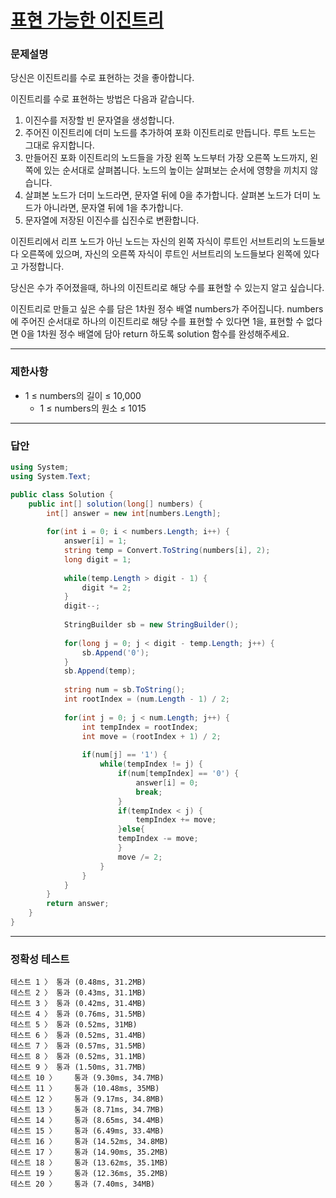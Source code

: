# <a href="https://school.programmers.co.kr/learn/courses/30/lessons/150367">표현 가능한 이진트리</a>

### 문제설명

당신은 이진트리를 수로 표현하는 것을 좋아합니다.

이진트리를 수로 표현하는 방법은 다음과 같습니다.

 1. 이진수를 저장할 빈 문자열을 생성합니다.
 2. 주어진 이진트리에 더미 노드를 추가하여 포화 이진트리로 만듭니다. 루트 노드는 그대로 유지합니다.
 3. 만들어진 포화 이진트리의 노드들을 가장 왼쪽 노드부터 가장 오른쪽 노드까지, 왼쪽에 있는 순서대로 살펴봅니다. 노드의 높이는 살펴보는 순서에 영향을 끼치지 않습니다.
 4. 살펴본 노드가 더미 노드라면, 문자열 뒤에 0을 추가합니다. 살펴본 노드가 더미 노드가 아니라면, 문자열 뒤에 1을 추가합니다.
 5. 문자열에 저장된 이진수를 십진수로 변환합니다.

이진트리에서 리프 노드가 아닌 노드는 자신의 왼쪽 자식이 루트인 서브트리의 노드들보다 오른쪽에 있으며, 자신의 오른쪽 자식이 루트인 서브트리의 노드들보다 왼쪽에 있다고 가정합니다.

당신은 수가 주어졌을때, 하나의 이진트리로 해당 수를 표현할 수 있는지 알고 싶습니다.

이진트리로 만들고 싶은 수를 담은 1차원 정수 배열 numbers가 주어집니다. numbers에 주어진 순서대로 하나의 이진트리로 해당 수를 표현할 수 있다면 1을, 표현할 수 없다면 0을 1차원 정수 배열에 담아 return 하도록 solution 함수를 완성해주세요.
***

### 제한사항

 - 1 ≤ numbers의 길이 ≤ 10,000
   - 1 ≤ numbers의 원소 ≤ 1015

***

### 답안
``` csharp
using System;
using System.Text;

public class Solution {
    public int[] solution(long[] numbers) {
        int[] answer = new int[numbers.Length];
        
        for(int i = 0; i < numbers.Length; i++) {
            answer[i] = 1;
            string temp = Convert.ToString(numbers[i], 2);
            long digit = 1;
            
            while(temp.Length > digit - 1) {
                digit *= 2;
            }
            digit--;
            
            StringBuilder sb = new StringBuilder();
            
            for(long j = 0; j < digit - temp.Length; j++) {
                sb.Append('0');
            }
            sb.Append(temp);
            
            string num = sb.ToString();
            int rootIndex = (num.Length - 1) / 2;
            
            for(int j = 0; j < num.Length; j++) {
                int tempIndex = rootIndex;
                int move = (rootIndex + 1) / 2;
                
                if(num[j] == '1') {
                    while(tempIndex != j) {
                        if(num[tempIndex] == '0') {
                            answer[i] = 0;
                            break;
                        }
                        if(tempIndex < j) {
                            tempIndex += move;
                        }else{
                        tempIndex -= move;
                        }
                        move /= 2;
                    }
                }
            }
        }
        return answer;
    }
}
```

***

### 정확성 테스트
```
테스트 1 〉	통과 (0.48ms, 31.2MB)
테스트 2 〉	통과 (0.43ms, 31.1MB)
테스트 3 〉	통과 (0.42ms, 31.4MB)
테스트 4 〉	통과 (0.76ms, 31.5MB)
테스트 5 〉	통과 (0.52ms, 31MB)
테스트 6 〉	통과 (0.52ms, 31.4MB)
테스트 7 〉	통과 (0.57ms, 31.5MB)
테스트 8 〉	통과 (0.52ms, 31.1MB)
테스트 9 〉	통과 (1.50ms, 31.7MB)
테스트 10 〉	통과 (9.30ms, 34.7MB)
테스트 11 〉	통과 (10.48ms, 35MB)
테스트 12 〉	통과 (9.17ms, 34.8MB)
테스트 13 〉	통과 (8.71ms, 34.7MB)
테스트 14 〉	통과 (8.65ms, 34.4MB)
테스트 15 〉	통과 (6.49ms, 33.4MB)
테스트 16 〉	통과 (14.52ms, 34.8MB)
테스트 17 〉	통과 (14.90ms, 35.2MB)
테스트 18 〉	통과 (13.62ms, 35.1MB)
테스트 19 〉	통과 (12.36ms, 35.2MB)
테스트 20 〉	통과 (7.40ms, 34MB)
```